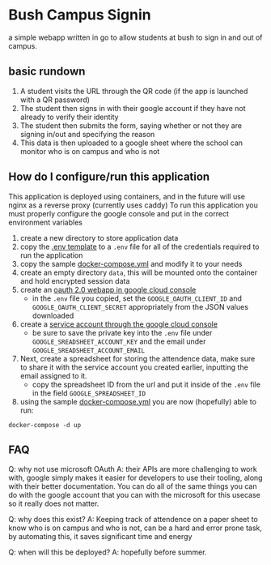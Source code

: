# Bush Campus Signin
a simple webapp written in go to allow students at bush to sign in and out of campus.

## basic rundown

1. A student visits the URL through the QR code (if the app is launched with a QR password)
2. The student then signs in with their google account if they have not already to verify their identity
3. The student then submits the form, saying whether or not they are signing in/out and specifying the reason
4. This data is then uploaded to a google sheet where the school can monitor who is on campus and who is not

## How do I configure/run this application

This application is deployed using containers, and in the future will use nginx as a reverse proxy (currently uses caddy)
To run this application you must properly configure the google console and put in the correct environment variables

1. create a new directory to store application data
1. copy the [.env template](.env.template) to a `.env` file for all of the credentials required to run the application
1. copy the sample [docker-compose.yml](docker-compose.yml) and modify it to your needs
1. create an empty directory `data`, this will be mounted onto the container and hold encrypted session data
1. create an [oauth 2.0 webapp in google cloud console](https://support.google.com/cloud/answer/6158849?hl=en)
    - in the `.env` file you copied, set the `GOOGLE_OAUTH_CLIENT_ID` and `GOOGLE_OAUTH_CLIENT_SECRET` appropriately from the JSON values downloaded
1. create a [service account through the google cloud console](https://cloud.google.com/iam/docs/service-accounts-create)
    - be sure to save the private key into the `.env` file under `GOOGLE_SREADSHEET_ACCOUNT_KEY` and the email under `GOOGLE_SREADSHEET_ACCOUNT_EMAIL`
1. Next, create a spreadsheet for storing the attendence data, make sure to share it with the service account you created earlier, inputting the email assigned to it.
    - copy the spreadsheet ID from the url and put it inside of the `.env` file in the field `GOOGLE_SPREADSHEET_ID`
1. using the sample [docker-compose.yml](docker-compose.yml) you are now (hopefully) able to run:
  ```
  docker-compose -d up
  ```

## FAQ
Q: why not use microsoft OAuth
A: their APIs are more challenging to work with, google simply makes it easier for developers to use their tooling, along with their better documentation. You can do all of the same things you can do with the google account that you can with the microsoft for this usecase so it really does not matter.

Q: why does this exist?
A: Keeping track of attendence on a paper sheet to know who is on campus and who is not, can be a hard and error prone task, by automating this, it saves significant time and energy

Q: when will this be deployed?
A: hopefully before summer.
